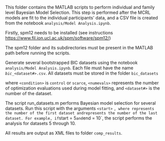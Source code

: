 This folder contains the MATLAB scripts to perform individual and family level Bayesian Model Selection. This step is performed after the MCRL models are fit to the individual participants' data, and a CSV file is created from the notebook `analysis/Model Analysis.ipynb`.

Firstly, spm12 needs to be installed (see instructions https://www.fil.ion.ucl.ac.uk/spm/software/spm12/)

The spm12 folder and its subdirectories must be present in the MATLAB path before running the scripts.

Generate several bootstrapped BIC datasets using the notebook `analysis/Model Analysis.ipynb`. Each file must have the name <code><condition>_bic_<numevals>_<dataset#>.csv</code>. All datasets must be stored in the folder `bic_datasets`

where `<condition>` is `control` or `scarce`, `<numevals>` represents the number of optimization evaluations used during model fitting, and `<dataset#>` is the number of the dataset.

The script run_datasets.m performs Bayesian model selection for several datasets. Run this script with the arguments `<start>` <end> <condition> <numevals>`, where `<start>` represents the number of the first dataset and `<end>` represents the number of the last dataset. For example, if `start = 5` and `end = 10`, the script performs the analysis for datasets 5 through 10.

All results are output as XML files to folder `comp_results`.

